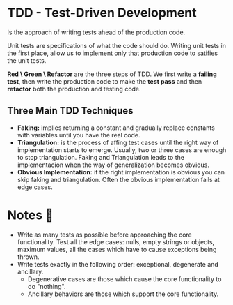 # TDD - Test-Driven Development
Is the approach of writing tests ahead of the production code.

Unit tests are specifications of what the code should do. Writing unit tests in the first place, allow us to implement only that production code to satifies the unit tests.

**Red \ Green \ Refactor** are the three steps of TDD. We first write a **failing test**, then write the production code to make the **test pass** and then **refactor** both the production and testing code.

## Three Main TDD Techniques
- **Faking:** implies returning a constant and gradually replace constants with variables until you have the real code.
- **Triangulation:** is the process of affing test cases until the right way of implementation starts to emerge. Usually, two or three cases are enough to stop triangulation. Faking and Triangulation leads to the implementacion when the way of generalization becomes obvious.
- **Obvious Implementation:** if the right implementation is obvious you can skip faking and triangulation. Often the obvious implementation fails at edge cases.

# Notes 👀
- Write as many tests as possible before approaching the core functionality. Test all the edge cases: nulls, empty strings or objects, maximum values, all the cases which have to cause exceptions being thrown.
- Write tests exactly in the following order: exceptional, degenerate and ancillary.
  - Degenerative cases are those which cause the core functionality to do "nothing".
  - Ancillary behaviors are those which support the core functionality.

